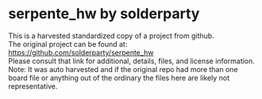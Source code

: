 
# serpente_hw by solderparty  
This is a harvested standardized copy of a project from github.  
The original project can be found at:  
https://github.com/solderparty/serpente_hw  
Please consult that link for additional, details, files, and license information.  
Note: It was auto harvested and if the original repo had more than one board file or anything out of the ordinary the files here are likely not representative.  
    